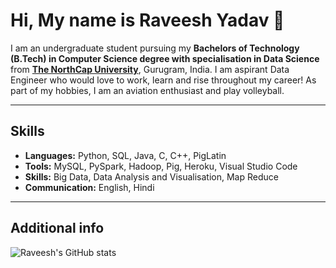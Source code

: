 # Hi, My name is Raveesh Yadav 👋

I am an undergraduate student pursuing my **Bachelors of Technology (B.Tech) in Computer Science degree with specialisation in Data Science** from [**The NorthCap University**](https://www.ncuindia.edu), Gurugram, India. I am aspirant Data Engineer who would love to work, learn and rise throughout my career! As part of my hobbies, I am an aviation enthusiast and play volleyball.

___

## Skills

- **Languages:** Python, SQL, Java, C, C++, PigLatin
- **Tools:** MySQL, PySpark, Hadoop, Pig, Heroku, Visual Studio Code
- **Skills:** Big Data, Data Analysis and Visualisation, Map Reduce
- **Communication:** English, Hindi

___

## Additional info

![Raveesh's GitHub stats](https://github-readme-stats.vercel.app/api?username=Raveesh1505&show_icons=true&theme=dark)
